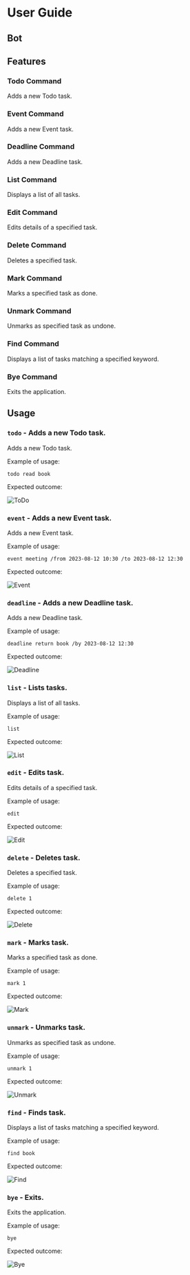 # User Guide

## Bot

## Features

### Todo Command

Adds a new Todo task.

### Event Command

Adds a new Event task.

### Deadline Command

Adds a new Deadline task.

### List Command

Displays a list of all tasks.

### Edit Command

Edits details of a specified task.

### Delete Command

Deletes a specified task.

### Mark Command

Marks a specified task as done.

### Unmark Command

Unmarks as specified task as undone.

### Find Command

Displays a list of tasks matching a specified keyword.

### Bye Command

Exits the application.

## Usage

### `todo` - Adds a new Todo task.

Adds a new Todo task.

Example of usage:

`todo read book`

Expected outcome:

![ToDo](./expected-outcome/todo.png)

### `event` - Adds a new Event task.

Adds a new Event task.

Example of usage:

`event meeting /from 2023-08-12 10:30 /to 2023-08-12 12:30`

Expected outcome:

![Event](./expected-outcome/event.png)

### `deadline` - Adds a new Deadline task.

Adds a new Deadline task.

Example of usage:

`deadline return book /by 2023-08-12 12:30`

Expected outcome:

![Deadline](./expected-outcome/deadline.png)

### `list` - Lists tasks.

Displays a list of all tasks.

Example of usage:

`list`

Expected outcome:

![List](./expected-outcome/list.png)

### `edit` - Edits task.

Edits details of a specified task.

Example of usage:

`edit `

Expected outcome:

![Edit](./expected-outcome/edit.png)

### `delete` - Deletes task.

Deletes a specified task.

Example of usage:

`delete 1`

Expected outcome:

![Delete](./expected-outcome/delete.png)

### `mark` - Marks task.

Marks a specified task as done.

Example of usage:

`mark 1`

Expected outcome:

![Mark](./expected-outcome/mark.png)

### `unmark` - Unmarks task.

Unmarks as specified task as undone.

Example of usage:

`unmark 1`

Expected outcome:

![Unmark](./expected-outcome/unmark.png)

### `find` - Finds task.

Displays a list of tasks matching a specified keyword.

Example of usage:

`find book`

Expected outcome:

![Find](./expected-outcome/find.png)

### `bye` - Exits.

Exits the application.

Example of usage:

`bye`

Expected outcome:

![Bye](./expected-outcome/bye.png)

